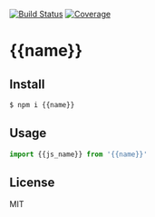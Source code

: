 [![Build Status](https://travis-ci.org/{{user}}/{{basename}}.svg?branch=master)](https://travis-ci.org/{{user}}/{{basename}})
[![Coverage](https://codecov.io/gh/{{user}}/{{basename}}/branch/master/graph/badge.svg)](https://codecov.io/gh/{{user}}/{{basename}})
<!-- optional appveyor tst
[![Windows Build Status](https://ci.appveyor.com/api/projects/status/github/{{user}}/{{basename}}?branch=master&svg=true)](https://ci.appveyor.com/project/{{user}}/{{basename}})
-->
<!-- optional npm version
[![NPM version](https://badge.fury.io/js/{{name}}.svg)](http://badge.fury.io/js/{{name}})
-->
<!-- optional npm downloads
[![npm module downloads per month](http://img.shields.io/npm/dm/{{name}}.svg)](https://www.npmjs.org/package/{{name}})
-->
<!-- optional dependency status
[![Dependency Status](https://david-dm.org/{{user}}/{{basename}}.svg)](https://david-dm.org/{{user}}/{{basename}})
-->

# {{name}}

<!-- description -->

## Install

```sh
$ npm i {{name}}
```

## Usage

```js
import {{js_name}} from '{{name}}'
```

## License

MIT
